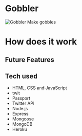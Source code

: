 # Gobbler
![Gobbler](https://imgur.com/J1v3bnE)
Make gobbles


# How does it work


## Future Features


## Tech used
* HTML, CSS and JavaScript
* twit
* Passport
* Twitter API
* Node.js
* Express
* Mongoose
* MongoDB
* Heroku